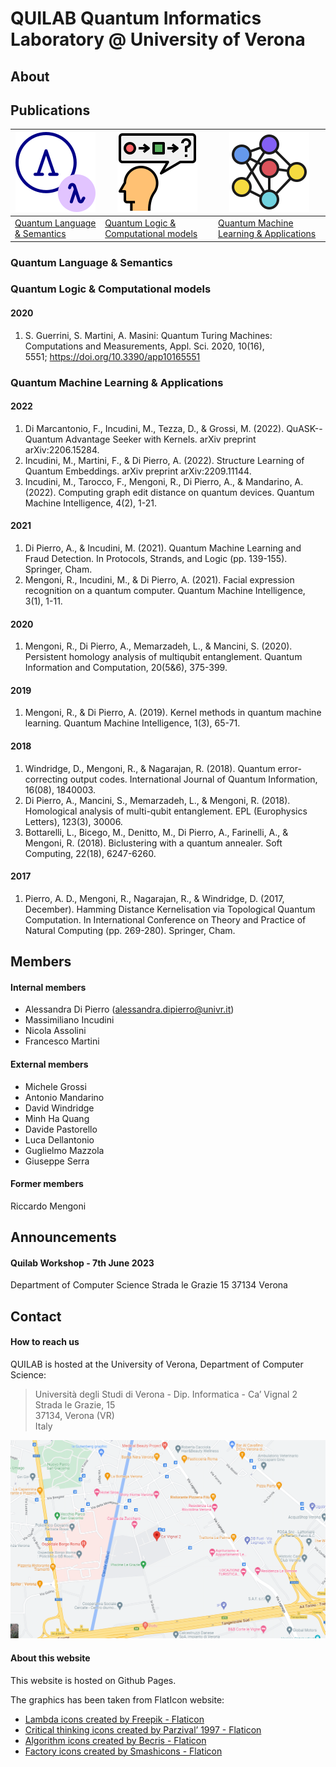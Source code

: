 
# QUILAB Quantum Informatics Laboratory @ University of Verona
  
  
## About



## Publications  
  
| ![](icons/lambda.png) | ![](icons/logic.png) | ![](icons/ml.png) |  
| ------------------------------------------- | --- | --- | 
| [Quantum Language & Semantics](#anchor_qlang) | [Quantum Logic & Computational models](#anchor_qlogic) | [Quantum Machine Learning & Applications](#anchor_qml) | 

### Quantum Language & Semantics 
<a name="anchor_qlang"></a>

### Quantum Logic & Computational models
<a name="anchor_qlogic"></a>
#### 2020
1. S. Guerrini, S. Martini, A. Masini: Quantum Turing Machines: Computations and Measurements, Appl. Sci. 2020, 10(16), 5551; https://doi.org/10.3390/app10165551
### Quantum Machine Learning & Applications
<a name="anchor_qml"></a>

#### 2022
1. Di Marcantonio, F., Incudini, M., Tezza, D., & Grossi, M. (2022). QuASK--Quantum Advantage Seeker with Kernels. arXiv preprint arXiv:2206.15284.
2. Incudini, M., Martini, F., & Di Pierro, A. (2022). Structure Learning of Quantum Embeddings. arXiv preprint arXiv:2209.11144.
3. Incudini, M., Tarocco, F., Mengoni, R., Di Pierro, A., & Mandarino, A. (2022). Computing graph edit distance on quantum devices. Quantum Machine Intelligence, 4(2), 1-21.

#### 2021
1. Di Pierro, A., & Incudini, M. (2021). Quantum Machine Learning and Fraud Detection. In Protocols, Strands, and Logic (pp. 139-155). Springer, Cham.
2. Mengoni, R., Incudini, M., & Di Pierro, A. (2021). Facial expression recognition on a quantum computer. Quantum Machine Intelligence, 3(1), 1-11.
 
#### 2020
1. Mengoni, R., Di Pierro, A., Memarzadeh, L., & Mancini, S. (2020). Persistent homology analysis of multiqubit entanglement. Quantum Information and Computation, 20(5&6), 375-399.

#### 2019
1. Mengoni, R., & Di Pierro, A. (2019). Kernel methods in quantum machine learning. Quantum Machine Intelligence, 1(3), 65-71.

#### 2018
1. Windridge, D., Mengoni, R., & Nagarajan, R. (2018). Quantum error-correcting output codes. International Journal of Quantum Information, 16(08), 1840003.
2. Di Pierro, A., Mancini, S., Memarzadeh, L., & Mengoni, R. (2018). Homological analysis of multi-qubit entanglement. EPL (Europhysics Letters), 123(3), 30006.
3. Bottarelli, L., Bicego, M., Denitto, M., Di Pierro, A., Farinelli, A., & Mengoni, R. (2018). Biclustering with a quantum annealer. Soft Computing, 22(18), 6247-6260.

#### 2017
1. Pierro, A. D., Mengoni, R., Nagarajan, R., & Windridge, D. (2017, December). Hamming Distance Kernelisation via Topological Quantum Computation. In International Conference on Theory and Practice of Natural Computing (pp. 269-280). Springer, Cham.



## Members   

#### Internal members 

- Alessandra Di Pierro (alessandra.dipierro@univr.it)
- Massimiliano Incudini
- Nicola Assolini
- Francesco Martini



#### External members

- Michele Grossi
- Antonio Mandarino
- David Windridge
- Minh Ha Quang
- Davide Pastorello
- Luca Dellantonio
- Guglielmo Mazzola
- Giuseppe Serra

#### Former members

Riccardo Mengoni

## Announcements

#### Quilab Workshop - 7th June 2023 
Department of Computer Science 
Strada le Grazie 15
37134 Verona

## Contact  

#### How to reach us

QUILAB is hosted at the University of Verona, Department of Computer Science:

> Università degli Studi di Verona - Dip. Informatica - Ca’ Vignal 2 \
> Strada le Grazie, 15 \
> 37134, Verona (VR) \
> Italy

![](map.png)


#### About this website

This website is hosted on Github Pages.

The graphics has been taken from FlatIcon website:
* <a href="https://www.flaticon.com/free-icons/lambda" title="lambda icons">Lambda icons created by Freepik - Flaticon</a>
* <a href="https://www.flaticon.com/free-icons/critical-thinking" title="critical thinking icons">Critical thinking icons created by Parzival’ 1997 - Flaticon</a>
* <a href="https://www.flaticon.com/free-icons/algorithm" title="algorithm icons">Algorithm icons created by Becris - Flaticon</a>
* <a href="https://www.flaticon.com/free-icons/factory" title="factory icons">Factory icons created by Smashicons - Flaticon</a>

